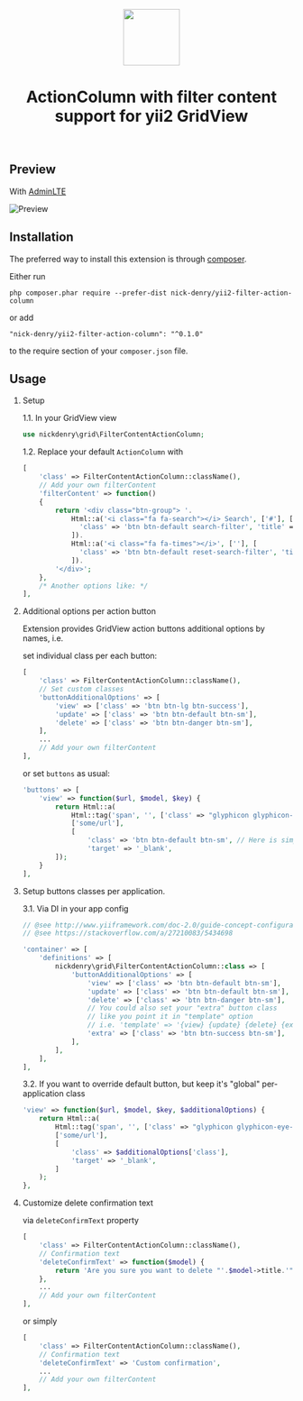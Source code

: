 <p align="center">
    <a href="https://github.com/yiisoft" target="_blank">
        <img src="https://avatars0.githubusercontent.com/u/993323" height="100px">
    </a>
    <h1 align="center">ActionColumn with filter content support for yii2 GridView</h1>
    <br>
</p>

Preview
-------
With [AdminLTE](https://github.com/dmstr/yii2-adminlte-asset)

![Preview](https://user-images.githubusercontent.com/1450983/36687251-1a90755a-1b3a-11e8-88d9-9f13ccca7b1f.png)




Installation
------------

The preferred way to install this extension is through [composer](http://getcomposer.org/download/).

Either run

```
php composer.phar require --prefer-dist nick-denry/yii2-filter-action-column
```

or add

```
"nick-denry/yii2-filter-action-column": "^0.1.0"
```

to the require section of your `composer.json` file.

Usage
-----


1. Setup

    1.1. In your GridView view

    ```php
    use nickdenry\grid\FilterContentActionColumn;
    ```

    1.2. Replace your default `ActionColumn` with

    ```php
    [
        'class' => FilterContentActionColumn::className(),
        // Add your own filterContent
        'filterContent' => function()
        {
            return '<div class="btn-group"> '.
                Html::a('<i class="fa fa-search"></i> Search', ['#'], [
                  'class' => 'btn btn-default search-filter', 'title' => 'Find page',
                ]).
                Html::a('<i class="fa fa-times"></i>', [''], [
                  'class' => 'btn btn-default reset-search-filter', 'title' => 'Reset filter',
                ]).
            '</div>';
        },
        /* Another options like: */
    ],
    ```

2. Additional options per action button

    Extension provides GridView action buttons additional options by names, i.e.

    set individual class per each button:

    ```php
    [
        'class' => FilterContentActionColumn::className(),
        // Set custom classes
        'buttonAdditionalOptions' => [
            'view' => ['class' => 'btn btn-lg btn-success'],
            'update' => ['class' => 'btn btn-default btn-sm'],
            'delete' => ['class' => 'btn btn-danger btn-sm'],
        ],
        ...
        // Add your own filterContent
    ],
    ```

    or set `buttons` as usual:

    ```php
    'buttons' => [
        'view' => function($url, $model, $key) {
            return Html::a(
                Html::tag('span', '', ['class' => "glyphicon glyphicon-eye-open"]),
                ['some/url'],
                [
                    'class' => 'btn btn-default btn-sm', // Here is simple string class
                    'target' => '_blank',
            ]);
        }
    ],
    ```

3. Setup buttons classes per application.

    3.1. Via DI in your app config

    ```php
    // @see http://www.yiiframework.com/doc-2.0/guide-concept-configurations.html#application-configurations
    // @see https://stackoverflow.com/a/27210083/5434698

    'container' => [
        'definitions' => [
            nickdenry\grid\FilterContentActionColumn::class => [
                'buttonAdditionalOptions' => [
                    'view' => ['class' => 'btn btn-default btn-sm'],
                    'update' => ['class' => 'btn btn-default btn-sm'],
                    'delete' => ['class' => 'btn btn-danger btn-sm'],
                    // You could also set your "extra" button class
                    // like you point it in "template" option
                    // i.e. 'template' => '{view} {update} {delete} {extra}',
                    'extra' => ['class' => 'btn btn-success btn-sm'],
                ],
            ],
        ],
    ],
    ```

    3.2. If you want to override default button, but keep it's "global" per-application class

    ```php
    'view' => function($url, $model, $key, $additionalOptions) {
        return Html::a(
            Html::tag('span', '', ['class' => "glyphicon glyphicon-eye-open"]),
            ['some/url'],
            [
                'class' => $additionalOptions['class'],
                'target' => '_blank',
            ]
        );
    },
    ```

4. Customize delete confirmation text

    via `deleteConfirmText` property

    ```php
    [
        'class' => FilterContentActionColumn::className(),
        // Confirmation text
        'deleteConfirmText' => function($model) {
            return 'Are you sure you want to delete "'.$model->title.'" page?';
        },
        ...
        // Add your own filterContent
    ],
    ```

    or simply

    ```php
    [
        'class' => FilterContentActionColumn::className(),
        // Confirmation text
        'deleteConfirmText' => 'Custom confirmation',
        ...
        // Add your own filterContent
    ],
    ```
